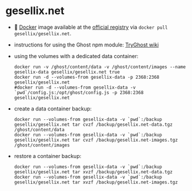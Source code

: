# gesellix.net

* :whale: [Docker](https://www.docker.com/) image available at the [official registry](https://registry.hub.docker.com/u/gesellix/gesellix.net/) via `docker pull gesellix/gesellix.net`.

* instructions for using the Ghost npm module: [TryGhost wiki](https://github.com/TryGhost/Ghost/wiki/Using-Ghost-as-an-npm-module)

* using the volumes with a dedicated data container:

    ```
    docker run -v /ghost/content/data -v /ghost/content/images --name gesellix-data gesellix/gesellix.net true
    docker run -d --volumes-from gesellix-data -p 2368:2368 gesellix/gesellix.net
    #docker run -d --volumes-from gesellix-data -v `pwd`/config.js:/opt/ghost/config.js -p 2368:2368 gesellix/gesellix.net
    ```
* create a data container backup:

    ```
    docker run --volumes-from gesellix-data -v `pwd`:/backup gesellix/gesellix.net tar cvzf /backup/gesellix.net-data.tgz /ghost/content/data
    docker run --volumes-from gesellix-data -v `pwd`:/backup gesellix/gesellix.net tar cvzf /backup/gesellix.net-images.tgz /ghost/content/images
    ```
* restore a container backup:

    ```
    docker run --volumes-from gesellix-data -v `pwd`:/backup gesellix/gesellix.net tar xvzf /backup/gesellix.net-data.tgz
    docker run --volumes-from gesellix-data -v `pwd`:/backup gesellix/gesellix.net tar xvzf /backup/gesellix.net-images.tgz
    ```
